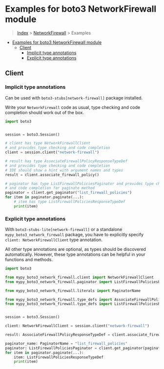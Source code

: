 <a id="examples-for-boto3-networkfirewall-module"></a>

# Examples for boto3 NetworkFirewall module

> [Index](../README.md) > [NetworkFirewall](./README.md) > Examples

- [Examples for boto3 NetworkFirewall module](#examples-for-boto3-networkfirewall-module)
  - [Client](#client)
    - [Implicit type annotations](#implicit-type-annotations)
    - [Explicit type annotations](#explicit-type-annotations)

<a id="client"></a>

## Client

<a id="implicit-type-annotations"></a>

### Implicit type annotations

Can be used with `boto3-stubs[network-firewall]` package installed.

Write your `NetworkFirewall` code as usual, type checking and code completion
should work out of the box.

```python
import boto3


session = boto3.Session()

# client has type NetworkFirewallClient
# and provides type checking and code completion
client = session.client("network-firewall")

# result has type AssociateFirewallPolicyResponseTypeDef
# and provides type checking and code completion
# IDE should show a hint with argument names and types
result = client.associate_firewall_policy()

# paginator has type ListFirewallPoliciesPaginator and provides type checking
# and code completion for paginate method
paginator = client.get_paginator("list_firewall_policies")
for item in paginator.paginate(...):
    # item has type ListFirewallPoliciesResponseTypeDef
    print(item)
```

<a id="explicit-type-annotations"></a>

### Explicit type annotations

With `boto3-stubs-lite[network-firewall]` or a standalone
`mypy_boto3_network_firewall` package, you have to explicitly specify
`client: NetworkFirewallClient` type annotation.

All other type annotations are optional, as types should be discovered
automatically. However, these type annotations can be helpful in your functions
and methods.

```python
import boto3

from mypy_boto3_network_firewall.client import NetworkFirewallClient
from mypy_boto3_network_firewall.paginator import ListFirewallPoliciesPaginator

from mypy_boto3_network_firewall.literals import PaginatorName

from mypy_boto3_network_firewall.type_defs import AssociateFirewallPolicyResponseTypeDef
from mypy_boto3_network_firewall.type_defs import ListFirewallPoliciesResponseTypeDef


session = boto3.Session()

client: NetworkFirewallClient = session.client("network-firewall")

result: AssociateFirewallPolicyResponseTypeDef = client.associate_firewall_policy()

paginator_name: PaginatorName = "list_firewall_policies"
paginator: ListFirewallPoliciesPaginator = client.get_paginator(paginator_name)
for item in paginator.paginate(...):
    item: ListFirewallPoliciesResponseTypeDef
    print(item)
```
